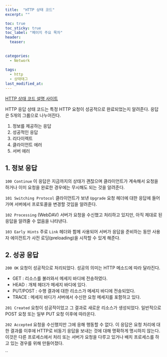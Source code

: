 ```yaml
---
title:  "HTTP 상태 코드"
excerpt: ""

toc: true
toc_sticky: true
toc_label: "페이지 주요 목차"
header:
  teaser: 
  
  
categories:
  - Network
  
tags:
  - http
  - 상태태그
last_modified_at: 
---
```


[HTTP 상태 코드 설명 사이트](https://developer.mozilla.org/ko/docs/Web/HTTP/Status)

HTTP 응답 상태 코드는 특정 HTTP 요청이 성공적으로 완료되었는지 알려준다. 응답은 5개의 그룹으로 나누어진다.

1. 정보를 제공하는 응답
2. 성공적인 응답
3. 리다이렉트
4. 클라이언트 에러
5. 서버 에러

## 1. 정보 응답

`100 Continue`
  이 응답은 지금까지의 상태가 괜찮으며 클라이언트가 계속해서 요청을 하거나 이미 요청을 완료한 경우에는 무시해도 되는 것을 알려준다.

`101 Switching Protocol`
  클라이언트가 보낸 `Upgrade` 요청 헤더에 대한 응답에 들어가며 서버에서 프로토콜을 변경할 것임을 알려준다.
  
`102 Processing` (WebDAV)
  서버가 요청을 수신했고 처리하고 있지만, 아직 제대로 된 응답을 알려줄 수 없음을 나타낸다.
  
`103 Early Hints`
  주로 `Link` 헤더와 함께 사용되어 서버가 응답을 준비하는 동안 사용자 에이전트가 사전 로딩(preloading)을 시작할 수 있게 해준다.
  
## 2. 성공 응답

`200 OK`
  요청이 성공적으로 처리되었다. 성공의 의미는 HTTP 메소드에 따라 달라진다.
  
  * GET : 리소스를 불러와서 메세지 바디에 전송하였다.
  * HEAD : 개체 헤더가 메세지 바디에 있다.
  * PUT/POST : 수행 결과에 대한 리소스가 메세지 바디에 전송되었다.
  * TRACE : 메세지 바디가 서버에서 수신한 요청 메세지를 포함하고 있다.
  
`201 Created`
  요청이 성공적이었고 그 결과로 새로운 리소스가 생성되었다. 일반적으로 POST 요청 또는 일부 PUT 요청 이후에 따라온다.
  
`202 Accepted`
  요청을 수신했지만 그에 응해 행동할 수 없다. 이 응답은 요청 처리에 대한 결과를 이후에 HTTP로 비동기 응답을 보내는 것에 대해 명확하게 명시하지 않는다. 이것은 다른 프로세스에서 처리 또는 서버가 요청을 다루고 있거나 배치 프로세스를 하고 있는 경우를 위해 만들어졌다.
  
``
